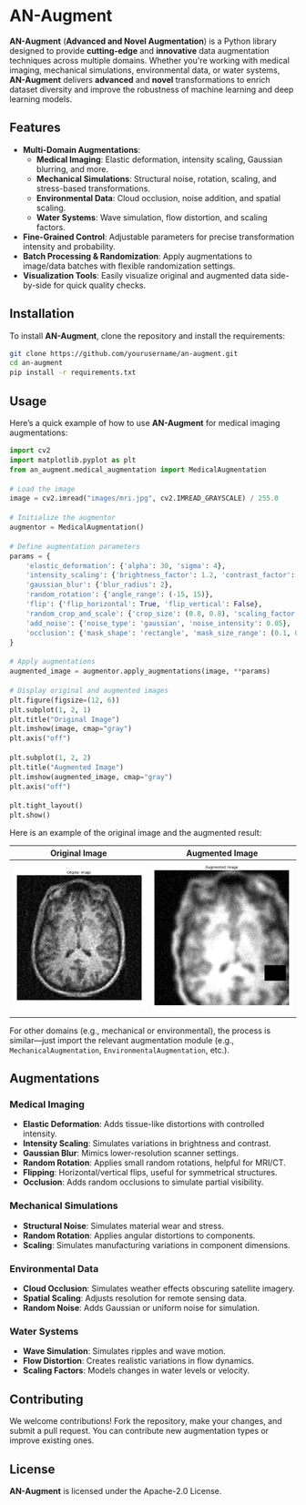 # AN-Augment

**AN-Augment** (**Advanced and Novel Augmentation**) is a Python library designed to provide **cutting-edge** and **innovative** data augmentation techniques across multiple domains. Whether you're working with medical imaging, mechanical simulations, environmental data, or water systems, **AN-Augment** delivers **advanced** and **novel** transformations to enrich dataset diversity and improve the robustness of machine learning and deep learning models.

## Features

- **Multi-Domain Augmentations**:
  - **Medical Imaging**: Elastic deformation, intensity scaling, Gaussian blurring, and more.
  - **Mechanical Simulations**: Structural noise, rotation, scaling, and stress-based transformations.
  - **Environmental Data**: Cloud occlusion, noise addition, and spatial scaling.
  - **Water Systems**: Wave simulation, flow distortion, and scaling factors.
- **Fine-Grained Control**: Adjustable parameters for precise transformation intensity and probability.
- **Batch Processing & Randomization**: Apply augmentations to image/data batches with flexible randomization settings.
- **Visualization Tools**: Easily visualize original and augmented data side-by-side for quick quality checks.

## Installation

To install **AN-Augment**, clone the repository and install the requirements:

```bash
git clone https://github.com/yourusername/an-augment.git
cd an-augment
pip install -r requirements.txt
```

## Usage

Here’s a quick example of how to use **AN-Augment** for medical imaging augmentations:

```python
import cv2
import matplotlib.pyplot as plt
from an_augment.medical_augmentation import MedicalAugmentation

# Load the image
image = cv2.imread("images/mri.jpg", cv2.IMREAD_GRAYSCALE) / 255.0

# Initialize the augmentor
augmentor = MedicalAugmentation()

# Define augmentation parameters
params = {
    'elastic_deformation': {'alpha': 30, 'sigma': 4},
    'intensity_scaling': {'brightness_factor': 1.2, 'contrast_factor': 1.3},
    'gaussian_blur': {'blur_radius': 2},
    'random_rotation': {'angle_range': (-15, 15)},
    'flip': {'flip_horizontal': True, 'flip_vertical': False},
    'random_crop_and_scale': {'crop_size': (0.8, 0.8), 'scaling_factor': 1.0},
    'add_noise': {'noise_type': 'gaussian', 'noise_intensity': 0.05},
    'occlusion': {'mask_shape': 'rectangle', 'mask_size_range': (0.1, 0.2)}
}

# Apply augmentations
augmented_image = augmentor.apply_augmentations(image, **params)

# Display original and augmented images
plt.figure(figsize=(12, 6))
plt.subplot(1, 2, 1)
plt.title("Original Image")
plt.imshow(image, cmap="gray")
plt.axis("off")

plt.subplot(1, 2, 2)
plt.title("Augmented Image")
plt.imshow(augmented_image, cmap="gray")
plt.axis("off")

plt.tight_layout()
plt.show()
```

Here is an example of the original image and the augmented result:

| Original Image                     | Augmented Image                     |
|------------------------------------|-------------------------------------|
| ![Original Image](images/left_mri.png)  | ![Augmented Image](images/right_mri.png) |

For other domains (e.g., mechanical or environmental), the process is similar—just import the relevant augmentation module (e.g., `MechanicalAugmentation`, `EnvironmentalAugmentation`, etc.).

## Augmentations

### Medical Imaging

- **Elastic Deformation**: Adds tissue-like distortions with controlled intensity.
- **Intensity Scaling**: Simulates variations in brightness and contrast.
- **Gaussian Blur**: Mimics lower-resolution scanner settings.
- **Random Rotation**: Applies small random rotations, helpful for MRI/CT.
- **Flipping**: Horizontal/vertical flips, useful for symmetrical structures.
- **Occlusion**: Adds random occlusions to simulate partial visibility.

### Mechanical Simulations

- **Structural Noise**: Simulates material wear and stress.
- **Random Rotation**: Applies angular distortions to components.
- **Scaling**: Simulates manufacturing variations in component dimensions.

### Environmental Data

- **Cloud Occlusion**: Simulates weather effects obscuring satellite imagery.
- **Spatial Scaling**: Adjusts resolution for remote sensing data.
- **Random Noise**: Adds Gaussian or uniform noise for simulation.

### Water Systems

- **Wave Simulation**: Simulates ripples and wave motion.
- **Flow Distortion**: Creates realistic variations in flow dynamics.
- **Scaling Factors**: Models changes in water levels or velocity.

## Contributing

We welcome contributions! Fork the repository, make your changes, and submit a pull request. You can contribute new augmentation types or improve existing ones.

## License

**AN-Augment** is licensed under the Apache-2.0 License.
